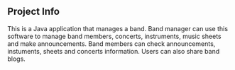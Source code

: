 ## Project Info
This is a Java application that manages a band. Band manager can use this software to manage band members, concerts, instruments, music sheets and make announcements. Band members can check announcements, instuments, sheets and concerts information. Users can also share band blogs.